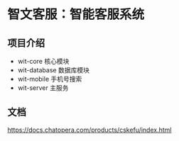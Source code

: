 # 智文客服：智能客服系统

## 项目介绍
* wit-core           核心模块
* wit-database       数据库模块
* wit-mobile         手机号搜索
* wit-server         主服务

## 文档

https://docs.chatopera.com/products/cskefu/index.html
